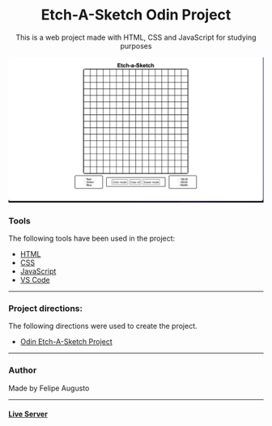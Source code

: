 <h1 align="center">Etch-A-Sketch Odin Project</h1>

<p align="center">This is a web project made with HTML, CSS and JavaScript for studying purposes</p>

<img src="readmeimage.jpeg"></img>

### Tools

The following tools have been used in the project:

- [HTML](https://html.com/)
- [CSS](https://developer.mozilla.org/pt-BR/docs/Web/CSS)
- [JavaScript](https://www.javascript.com)
- [VS Code](https://code.visualstudio.com)

---
### Project directions:
The following directions were used to create the project.

- [Odin Etch-A-Sketch Project](https://www.theodinproject.com/lessons/foundations-etch-a-sketch)
---
### Author

Made by Felipe Augusto 

---

#### [Live Server](https://felipeabg.github.io/EtchASketch-ODIN/)

 
